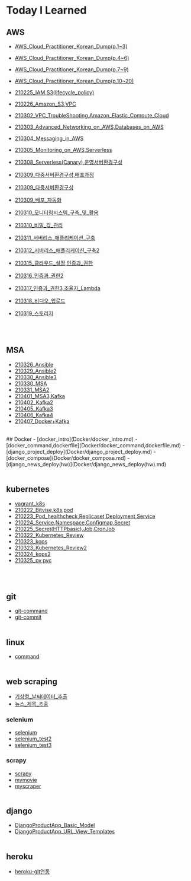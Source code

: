 # Today I Learned

## AWS
- [AWS_Cloud_Practitioner_Korean_Dump(p.1~3)](AWS/AWS_Cloud_Practitioner_Korean_Dump(p.1~3).md)

- [AWS_Cloud_Practitioner_Korean_Dump(p.4~6)](AWS/AWS_Cloud_Practitioner_Korean_Dump(p.4~6).md)

- [AWS_Cloud_Practitioner_Korean_Dump(p.7~9)](AWS/AWS_Cloud_Practitioner_Korean_Dump(p.7~9).md)

- [AWS_Cloud_Practitioner_Korean_Dump(p.10~20)](AWS/AWS_Cloud_Practitioner_Korean_Dump(p.10~20).md)

- [210225_IAM,S3(lifecycle_policy)](AWS/210225_IAM,S3(lifecycle_policy).md)

- [210226_Amazon_S3,VPC](AWS/210226_Amazon_S3,VPC.md)

- [210302_VPC_TroubleShooting,Amazon_Elastic_Compute_Cloud](AWS/210302_VPC_TroubleShooting,Amazon_Elastic_Compute_Cloud.md)

- [210303_Advanced_Networking_on_AWS,Databases_on_AWS](AWS/210303_Advanced_Networking_on_AWS,Databases_on_AWS.md)

- [210304_Messaging_in_AWS](AWS/210304_Messaging_in_AWS.md)

- [210305_Monitoring_on_AWS,Serverless](AWS/210305_Monitoring_on_AWS,Serverless.md)

- [210308_Serverless(Canary),운영서버환경구성](AWS/210308_Serverless(Canary),운영서버환경구성.md)

- [210309_다중서버환경구성,배포과정](AWS/210309_다중서버환경구성,배포과정.md)

- [210309_다중서버환경구성](AWS/210309_다중서버환경구성.md)

- [210309_배포_자동화](AWS/210309_배포_자동화.md)

- [210310_모니터링시스템_구축_및_활용](AWS/210310_모니터링시스템_구축_및_활용.md)

- [210310_비밀_값_관리](AWS/210310_비밀_값_관리.md)

- [210311_서버리스_애플리케이션_구축](AWS/210311_서버리스_애플리케이션_구축.md)

- [210312_서버리스_애플리케이션_구축2](AWS/210312_서버리스_애플리케이션_구축2.md)

- [210315_클라우드_설정,인증과_권한](AWS/210315_클라우드_설정,인증과_권한.md)

- [210316_인증과_권한2](AWS/210316_인증과_권한2.md)

- [210317_인증과_권한3,조율자_Lambda](AWS/210317_인증과_권한3,조율자_Lambda.md)

- [210318_비디오_업로드](AWS/210318_비디오_업로드.md)

- [210319_스토리지](AWS/210319_스토리지.md)

  <br/><br/>

## MSA

- [210326_Ansible](MSA/210326_Ansible.md)
- [210329_Ansible2](MSA/210329_Ansible2.md)
- [210330_Ansible3](MSA/210330_Ansible3.md)
- [210330_MSA](MSA/210330_MSA.md)
- [210331_MSA2](MSA/210331_MSA2.md)
- [210401_MSA3,Kafka](MSA/210401_MSA3,Kafka.md)
- [210402_Kafka2](MSA/210402_Kafka2.md)
- [210405_Kafka3](MSA/210405_Kafka3.md)
- [210406_Kafka4](MSA/210406_Kafka4.md)
- [210407_Docker+Kafka](MSA/210407_Docker+Kafka.md)
<br>
## Docker
- [docker_intro](Docker/docker_intro.md)
- [docker_command,dockerfile](Docker/docker_command,dockerfile.md)
- [django_project_deploy](Docker/django_project_deploy.md)
- [docker_compose](Docker/docker_compose.md)
- [django_news_deploy(hw)](Docker/django_news_deploy(hw).md)
  <br/><br/>

## kubernetes
- [vagrant_k8s](kubernetes/vagrant_k8s.md)
- [210222_Bitvise,k8s,pod](kubernetes/210222_Bitvise,k8s,pod.md)
- [210223_Pod_healthcheck,Replicaset,Deployment,Service](kubernetes/210223_Pod_healthcheck,Replicaset,Deployment,Service.md)
- [210224_Service,Namespace,Configmap,Secret](kubernetes/210224_Service,Namespace,Configmap,Secret.md)
- [210225_Secret(HTTPbasic),Job,CronJob](kubernetes/210225_Secret(HTTPbasic),Job,CronJob.md)
- [210322_Kubernetes_Review](kubernetes/210322_Kubernetes_Review.md)
- [210323_kops](kubernetes/210323_kops.md)
- [210323_Kubernetes_Review2](kubernetes/210323_Kubernetes_Review2.md)
- [210324_kops2](kubernetes/210324_kops2.md)
- [210325_pv,pvc](kubernetes/210325_pv,pvc.md)

<br>

<br>

## git
- [git-command](git/git-command.md)
- [git-commit](git/git-commit.md)
<br/><br/>


## linux
- [command](linux/command.md)
<br/><br/>


## web scraping
- [기상청_날씨데이터_추출](https://github.com/mementohaeri/TIL/blob/master/web_scrapnig/기상청_날씨데이터_추출.ipynb)
- [뉴스_제목_추출](https://github.com/mementohaeri/TIL/blob/master/web_scrapnig/뉴스_제목_추출.ipynb)
### selenium
- [selenium](web_scrapnig/selenium/selenium.md)
- [selenium_test2](web_scrapnig/selenium/selenium_test2.py)
- [selenium_test3](web_scrapnig/selenium/selenium_test3.py)
### scrapy
- [scrapy](web_scrapnig/scrapy/scrapy.md)
- [mymovie](web_scrapnig/scrapy/mymovie)
- [myscraper](web_scrapnig/scrapy/myscraper)
  <br/><br/>


## django
- [DjangoProductApp_Basic_Model](django/DjangoProductApp_Basic_Model.md)
- [DjangoProductApp_URL_View_Templates](django/DjangoProductApp_URL_View_Templates.md)
<br/><br/>

## heroku
- [heroku-git연동](heroku/heroku-git연동.md)

<br/>
